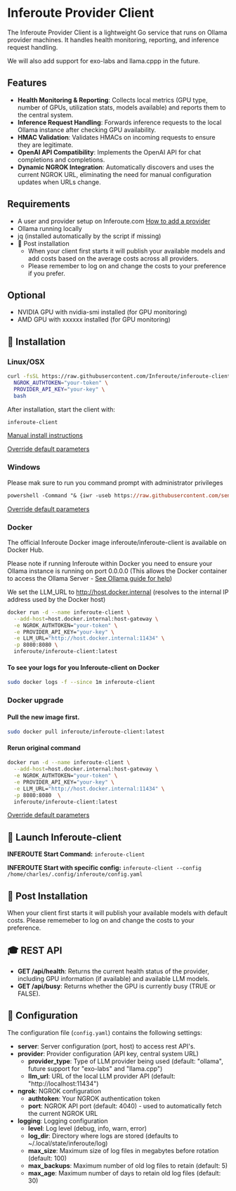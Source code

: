 # Inferoute Provider Client

The Inferoute Provider Client is a lightweight Go service that runs on Ollama provider machines. It handles health monitoring, reporting, and inference request handling.


We will also add support for exo-labs and llama.cppp in the future. 

## Features

- **Health Monitoring & Reporting**: Collects local metrics (GPU type, number of GPUs, utilization stats, models available) and reports them to the central system.
- **Inference Request Handling**: Forwards inference requests to the local Ollama instance after checking GPU availability.
- **HMAC Validation**: Validates HMACs on incoming requests to ensure they are legitimate.
- **OpenAI API Compatibility**: Implements the OpenAI API for chat completions and completions.
- **Dynamic NGROK Integration**: Automatically discovers and uses the current NGROK URL, eliminating the need for manual configuration updates when URLs change.

## Requirements

- A user and provider setup on Inferoute.com [How to add a provider](https://github.com/inferoute/inferoute-client/blob/main/docs/provider.md) 
- Ollama running locally
- jq (installed automatically by the script if missing)
- 🚨 Post installation 
    - When your client first starts it will publish your available models and add costs based on the average costs across all providers. 
    - Please remember to log on and change the costs to your preference if you prefer.

## Optional

- NVIDIA GPU with nvidia-smi installed (for GPU monitoring)
- AMD GPU with xxxxxx installed (for GPU monitoring)



## 💾 Installation

### Linux/OSX

```bash
curl -fsSL https://raw.githubusercontent.com/Inferoute/inferoute-client/main/scripts/install.sh | \
  NGROK_AUTHTOKEN="your-token" \
  PROVIDER_API_KEY="your-key" \
  bash
```


After installation, start the client with:
```bash
inferoute-client 
```

[Manual install instructions](https://github.com/inferoute/inferoute-client/blob/main/docs/linux.md)

[Override default parameters](https://github.com/inferoute/inferoute-client/blob/main/docs/override.md)

### Windows

Please mak sure to run you command prompt with administrator privileges

```ps
powershell -Command "& {iwr -useb https://raw.githubusercontent.com/sentnl/inferoute-client/main/scripts/windows-install.bat -OutFile windows-install.bat}" && windows-install.bat
```
[Override default parameters](https://github.com/inferoute/inferoute-client/blob/main/docs/override.md)

### Docker

The official Inferoute Docker image inferoute/inferoute-client is available on Docker Hub. 

Please note if running Inferoute within Docker you need to ensure your Ollama instance is running on port 0.0.0.0 (This allows the Docker container to access the Ollama Server - [See Ollama guide for help](https://github.com/inferoute/inferoute-client/blob/main/docs/ollama.md))

We set the LLM_URL to http://host.docker.internal (resolves to the internal IP address used by the Docker host)


```bash
docker run -d --name inferoute-client \
  --add-host=host.docker.internal:host-gateway \
  -e NGROK_AUTHTOKEN="your-token" \
  -e PROVIDER_API_KEY="your-key" \
  -e LLM_URL="http://host.docker.internal:11434" \
  -p 8080:8080 \
  inferoute/inferoute-client:latest
```

#### To see your logs for you Inferoute-client on Docker 

```bash
sudo docker logs -f --since 1m inferoute-client 
```

### Docker upgrade

####  Pull the new image first.

```bash
sudo docker pull inferoute/inferoute-client:latest
```

#### Rerun original command 

```bash
docker run -d --name inferoute-client \
  --add-host=host.docker.internal:host-gateway \
  -e NGROK_AUTHTOKEN="your-token" \
  -e PROVIDER_API_KEY="your-key" \
  -e LLM_URL="http://host.docker.internal:11434" \
  -p 8080:8080  \
  inferoute/inferoute-client:latest
```


[Override default parameters](https://github.com/inferoute/inferoute-client/blob/main/docs/override.md)

## 🚀 Launch Inferoute-client 

**INFEROUTE Start Command:**
`inferoute-client`

**INFEROUTE Start with specific config:**
`inferoute-client --config /home/charles/.config/inferoute/config.yaml`


## 💾 Post Installation

When your client first starts it will publish your available models with default costs. 
Please rememeber to log on and change the costs to your preference.

## 🎓 REST API 

- **GET /api/health**: Returns the current health status of the provider, including GPU information (if available) and available LLM models.
- **GET /api/busy**: Returns whether the GPU is currently busy (TRUE or FALSE).


## 📝 Configuration

The configuration file (`config.yaml`) contains the following settings:

- **server**: Server configuration (port, host) to access rest API's. 
- **provider**: Provider configuration (API key, central system URL)
  - **provider_type**: Type of LLM provider being used (default: "ollama", future support for "exo-labs" and "llama.cpp")
  - **llm_url**: URL of the local LLM provider API (default: "http://localhost:11434")
- **ngrok**: NGROK configuration
  - **authtoken**: Your NGROK authentication token
  - **port**: NGROK API port (default: 4040) - used to automatically fetch the current NGROK URL
- **logging**: Logging configuration
  - **level**: Log level (debug, info, warn, error)
  - **log_dir**: Directory where logs are stored (defaults to ~/.local/state/inferoute/log)
  - **max_size**: Maximum size of log files in megabytes before rotation (default: 100)
  - **max_backups**: Maximum number of old log files to retain (default: 5)
  - **max_age**: Maximum number of days to retain old log files (default: 30)




